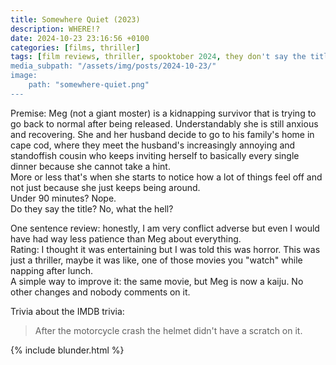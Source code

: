 ```yaml
---
title: Somewhere Quiet (2023)
description: WHERE!?
date: 2024-10-23 23:16:56 +0100
categories: [films, thriller]
tags: [film reviews, thriller, spooktober 2024, they don't say the title]
media_subpath: "/assets/img/posts/2024-10-23/"
image:
    path: "somewhere-quiet.png"
---
```

<span class="reviewsection">Premise:</span> Meg (not a giant moster) is a kidnapping survivor that is trying to go back to normal after being released. Understandably she is still anxious and recovering. She and her husband decide to go to his family's home in cape cod, where they meet the husband's increasingly annoying and standoffish cousin who keeps inviting herself to basically every single dinner because she cannot take a hint.<br/>
More or less that's when she starts to notice how a lot of things feel off and not just because she just keeps being around.<br/>
<span class="reviewsection">Under 90 minutes?</span> Nope.<br/>
<span class="reviewsection">Do they say the title?</span> No, what the hell?

<span class="reviewsection">One sentence review:</span> honestly, I am very conflict adverse but even I would have had way less patience than Meg about everything.<br/>
<span class="reviewsection">Rating:</span> I thought it was entertaining but I was told this was horror. This was just a thriller, maybe it was like, one of those movies you "watch" while napping after lunch.<br/>
<span class="reviewsection">A simple way to improve it:</span> the same movie, but Meg is now a kaiju. No other changes and nobody comments on it.

<span class="reviewsection">Trivia about the IMDB trivia:</span>
> After the motorcycle crash the helmet didn't have a scratch on it.

{% include blunder.html %}